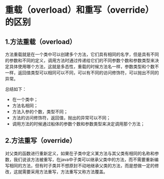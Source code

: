 # 重载（overload）和重写（override）的区别

## 1.方法重载（overload）

方法重载就是在一个类中可以创建多个方法，它们具有相同的名字，但是具有不同的参数和不同的定义，调用方法时通过传递给它们的不同参数个数和参数类型来决定具体使用哪个方法，这就是多态性，重载的时候方法名一样，参数类型和个数不一样，返回值类型可以相同可以不同，可以有不同的访问修饰符，可以抛出不同的异常。

总结如下：

* 在一个类中；
* 方法名相同；
* 方法入参的个数，类型不同；
* 方法的访问修饰符，返回值，抛出的异常可以不同；
* 调用方法的时候通过船体的参数个数和参数类型来决定调用那个方法；

## 2.方法重写（override）

对父类的函数进行重新定义，如果在子类中定义某方法与其父类有相同的名称和参数，我们说该方法被重写，在java中子类可以继承父类中的方法，而不需要重新编写相同的方法，但有时子类并不想原封不动地继承父类的方法，而是想做一定的修改，这就需要采用方法重写，方法重写又称方法覆盖。

